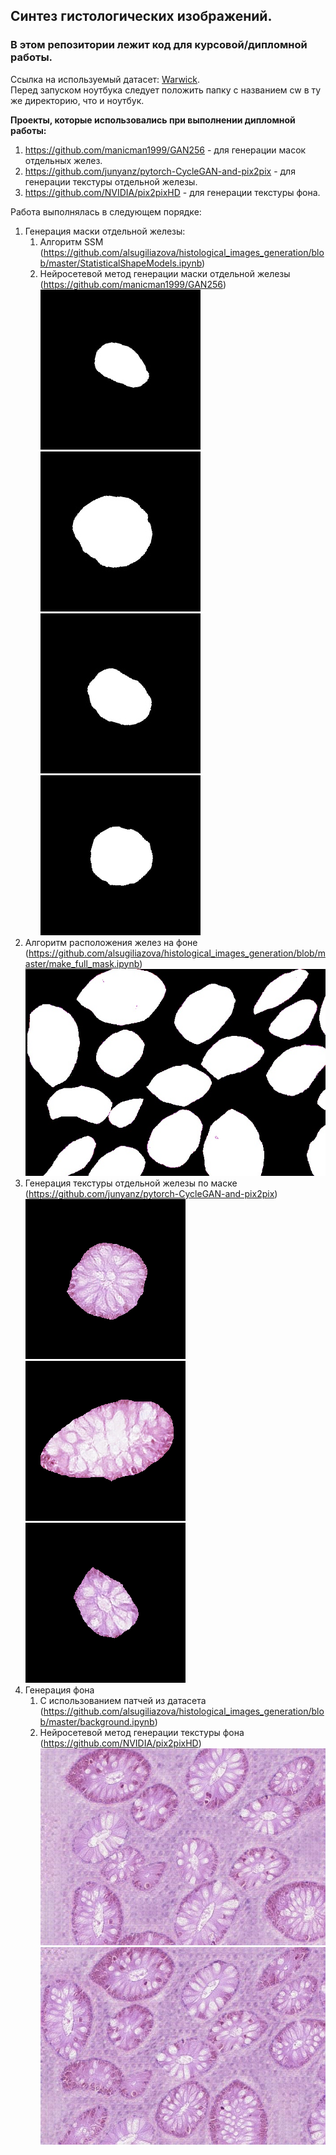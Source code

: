 ## Синтез гистологических изображений.  
### В этом репозитории лежит код для курсовой/дипломной работы.  
Ссылка на используемый датасет: [Warwick](https://livecsmsu-my.sharepoint.com/personal/dsorokin_live_cs_msu_ru/_layouts/15/onedrive.aspx?id=%2Fpersonal%2Fdsorokin%5Flive%5Fcs%5Fmsu%5Fru%2FDocuments%2FHistology%20synthesis%2Fcw%2Ezip&parent=%2Fpersonal%2Fdsorokin%5Flive%5Fcs%5Fmsu%5Fru%2FDocuments%2FHistology%20synthesis&ga=1).  
Перед запуском ноутбука следует положить папку с названием cw в ту же директорию, что и ноутбук. 

**Проекты, которые использовались при выполнении дипломной работы:**
1. https://github.com/manicman1999/GAN256 - для генерации масок отдельных желез.
2. https://github.com/junyanz/pytorch-CycleGAN-and-pix2pix - для генерации текстуры отдельной железы.
3. https://github.com/NVIDIA/pix2pixHD - для генерации текстуры фона.


Работа выполнялась в следующем порядке:
1. Генерация маски отдельной железы:
    1. Алгоритм SSM (https://github.com/alsugiliazova/histological_images_generation/blob/master/StatisticalShapeModels.ipynb)
    2. Нейросетевой метод генерации маски отдельной железы (https://github.com/manicman1999/GAN256)
    ![Иллюстрация к проекту](https://github.com/alsugiliazova/histological_images_generation/blob/master/images/masks_gan/gan_img_32.jpg)
    ![alt-text-1](https://github.com/alsugiliazova/histological_images_generation/blob/master/images/masks_gan/gan_img_5.jpg "title-1") ![alt-text-2](https://github.com/alsugiliazova/histological_images_generation/blob/master/images/masks_gan/gan_img_42.jpg "title-2")
    ![alt-text-3](https://github.com/alsugiliazova/histological_images_generation/blob/master/images/masks_gan/img_16.bmp "title-3")
2. Алгоритм расположения желез на фоне (https://github.com/alsugiliazova/histological_images_generation/blob/master/make_full_mask.ipynb)
![alt-text-1](https://github.com/alsugiliazova/histological_images_generation/blob/master/images/full_mask/22_mask.jpg "title-1") 
3. Генерация текстуры отдельной железы по маске (https://github.com/junyanz/pytorch-CycleGAN-and-pix2pix)
![Иллюстрация к проекту](https://github.com/alsugiliazova/histological_images_generation/blob/master/images/pix2pix/img_1001_fake_B.png)
    ![alt-text-1](https://github.com/alsugiliazova/histological_images_generation/blob/master/images/pix2pix/img_1017_fake_B.png "title-1") ![alt-text-2](https://github.com/alsugiliazova/histological_images_generation/blob/master/images/pix2pix/img_1027_fake_B.png "title-2")
4. Генерация фона
    1. С использованием патчей из датасета (https://github.com/alsugiliazova/histological_images_generation/blob/master/background.ipynb)
    2. Нейросетевой метод генерации текстуры фона (https://github.com/NVIDIA/pix2pixHD)
![Иллюстрация к проекту](https://github.com/alsugiliazova/histological_images_generation/blob/master/images/full_image/21_synthesized_image.jpg)
![Иллюстрация к проекту](https://github.com/alsugiliazova/histological_images_generation/blob/master/images/full_image/22_synthesized_image.jpg)
